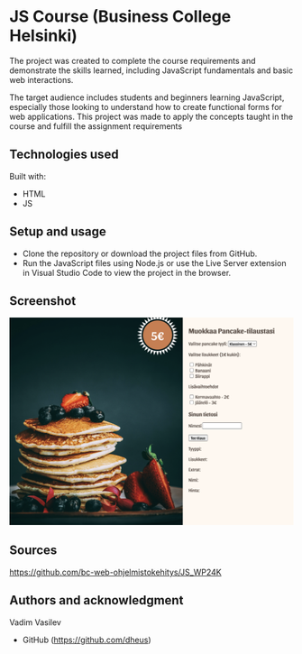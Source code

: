 # JS Course (Business College Helsinki)

The project was created to complete the course requirements and demonstrate the skills learned, including JavaScript fundamentals and basic web interactions.

The target audience includes students and beginners learning JavaScript, especially those looking to understand how to create functional forms for web applications. This project was made to apply the concepts taught in the course and fulfill the assignment requirements

## Technologies used

Built with: 

- HTML
- JS

## Setup and usage
- Clone the repository or download the project files from GitHub.
- Run the JavaScript files using Node.js or use the Live Server extension in Visual Studio Code to view the project in the browser.
  
## Screenshot 
![alt text](https://github.com/dheus/JS_WP24K/blob/main/screenshot.png)

## Sources 
https://github.com/bc-web-ohjelmistokehitys/JS_WP24K

## Authors and acknowledgment

Vadim Vasilev
- GitHub (https://github.com/dheus)
